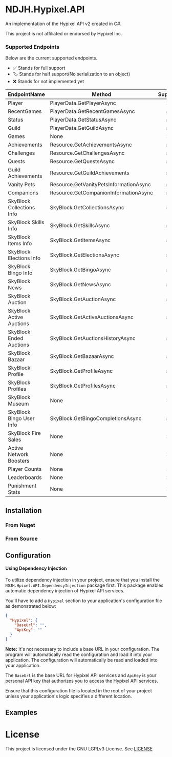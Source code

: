 # NDJH.Hypixel.API

An implementation of the Hypixel API v2 created in C#.

This project is not affiliated or endorsed by Hypixel Inc.

### Supported Endpoints

Below are the current supported endpoints.

- ✅ Stands for full support
- 🏷️ Stands for half support(No serialization to an object)
- ❌ Stands for not implemented yet

[//]: # (Emojis: ✅❌🏷️)

| EndpointName              | Method                                 | Support |
|---------------------------|----------------------------------------|:-------:|
| Player                    | PlayerData.GetPlayerAsync              |    ❌    |
| RecentGames               | PlayerData.GetRecentGamesAsync         |    ✅    |
| Status                    | PlayerData.GetStatusAsync              |    ✅    |
| Guild                     | PlayerData.GetGuildAsync               |    ✅    |
| Games                     | None                                   |    ❌    |
| Achievements              | Resource.GetAchievementsAsync          |    ✅    |
| Challenges                | Resource.GetChallengesAsync            |    ✅    |
| Quests                    | Resource.GetQuestsAsync                |    ✅    |
| Guild Achievements        | Resource.GetGuildAchievements          |    ✅    |
| Vanity Pets               | Resource.GetVanityPetsInformationAsync |    ✅    |
| Companions                | Resource.GetCompanionInformationAsync  |    ✅    |
| SkyBlock Collections Info | SkyBlock.GetCollectionsAsync           |    ✅    |
| SkyBlock Skills Info      | SkyBlock.GetSkillsAsync                |    ✅    |
| SkyBlock Items Info       | SkyBlock.GetItemsAsync                 |    ✅    |
| SkyBlock Elections Info   | SkyBlock.GetElectionsAsync             |    ✅    |
| SkyBlock Bingo Info       | SkyBlock.GetBingoAsync                 |    ✅    |
| SkyBlock News             | SkyBlock.GetNewsAsync                  |    ✅    |
| SkyBlock Auction          | SkyBlock.GetAuctionAsync               |    ✅    |
| SkyBlock Active Auctions  | SkyBlock.GetActiveAuctionsAsync        |    ✅    |
| SkyBlock Ended Auctions   | SkyBlock.GetAuctionsHistoryAsync       |    ✅    |
| SkyBlock Bazaar           | SkyBlock.GetBazaarAsync                |    ✅    |
| SkyBlock Profile          | SkyBlock.GetProfileAsync               |    ✅    |
| SkyBlock Profiles         | SkyBlock.GetProfilesAsync              |    ✅    |
| SkyBlock Museum           | None                                   |    ❌    |
| SkyBlock Bingo User Info  | SkyBlock.GetBingoCompletionsAsync      |    ✅    |
| SkyBlock Fire Sales       | None                                   |    ❌    |
| Active Network Boosters   | None                                   |    ❌    |
| Player Counts             | None                                   |    ❌    |
| Leaderboards              | None                                   |    ❌    |
| Punishment Stats          | None                                   |    ❌    |

## Installation

### From Nuget

### From Source

## Configuration

#### Using Dependency Injection

To utilize dependency injection in your project, ensure that you install the `NDJH.Hpixel.API.DependencyInjection`
package first. This package enables automatic dependency injection of Hypixel API services.

You'll have to add a `Hypixel` section to your application's configuration file as demonstrated below:

```json
{
  "Hypixel": {
    "BaseUrl": "",
    "ApiKey": ""
  }
}
```

**Note:** It's not necessary to include a base URL in your configuration. The program will automatically read the
configuration and load it into your application.
The configuration will automatically be read and loaded into your application.

The `BaseUrl` is the base URL for Hypixel API services and `ApiKey` is your personal API key that authorizes you to
access the Hypixel API services.

Ensure that this configuration file is located in the root of your project unless your application's logic specifies a
different location.

## Examples

# License

This project is licensed under the GNU LGPLv3 License. See [LICENSE](https://github.com/Flimmy9575/NDJH.Hypixel.Api/blob/master/LICENSE)